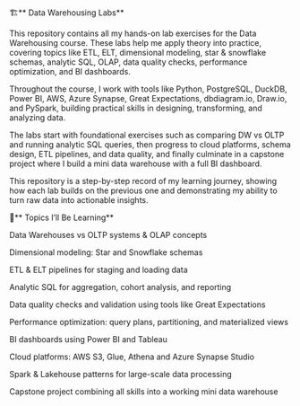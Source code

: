 🏗️** Data Warehousing Labs**

This repository contains all my hands-on lab exercises for the Data Warehousing course. These labs help me apply theory into practice, covering topics like ETL, ELT, dimensional modeling, star & snowflake schemas, analytic SQL, OLAP, data quality checks, performance optimization, and BI dashboards.

Throughout the course, I work with tools like Python, PostgreSQL, DuckDB, Power BI, AWS, Azure Synapse, Great Expectations, dbdiagram.io, Draw.io, and PySpark, building practical skills in designing, transforming, and analyzing data.

The labs start with foundational exercises such as comparing DW vs OLTP and running analytic SQL queries, then progress to cloud platforms, schema design, ETL pipelines, and data quality, and finally culminate in a capstone project where I build a mini data warehouse with a full BI dashboard.

This repository is a step-by-step record of my learning journey, showing how each lab builds on the previous one and demonstrating my ability to turn raw data into actionable insights.

🎯** Topics I’ll Be Learning**

Data Warehouses vs OLTP systems & OLAP concepts

Dimensional modeling: Star and Snowflake schemas

ETL & ELT pipelines for staging and loading data

Analytic SQL for aggregation, cohort analysis, and reporting

Data quality checks and validation using tools like Great Expectations

Performance optimization: query plans, partitioning, and materialized views

BI dashboards using Power BI and Tableau

Cloud platforms: AWS S3, Glue, Athena and Azure Synapse Studio

Spark & Lakehouse patterns for large-scale data processing

Capstone project combining all skills into a working mini data warehouse

